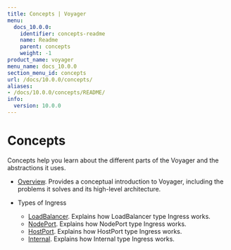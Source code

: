 ```yaml
---
title: Concepts | Voyager
menu:
  docs_10.0.0:
    identifier: concepts-readme
    name: Readme
    parent: concepts
    weight: -1
product_name: voyager
menu_name: docs_10.0.0
section_menu_id: concepts
url: /docs/10.0.0/concepts/
aliases:
- /docs/10.0.0/concepts/README/
info:
  version: 10.0.0
---
```


# Concepts

Concepts help you learn about the different parts of the Voyager and the abstractions it uses.

- [Overview](/docs/10.0.0/concepts/overview). Provides a conceptual introduction to Voyager, including the problems it solves and its high-level architecture.

- Types of Ingress
  - [LoadBalancer](/docs/10.0.0/concepts/ingress-types/loadbalancer). Explains how LoadBalancer type Ingress works.
  - [NodePort](/docs/10.0.0/concepts/ingress-types/nodeport). Explains how NodePort type Ingress works.
  - [HostPort](/docs/10.0.0/concepts/ingress-types/hostport). Explains how HostPort type Ingress works.
  - [Internal](/docs/10.0.0/concepts/ingress-types/internal). Explains how Internal type Ingress works.
